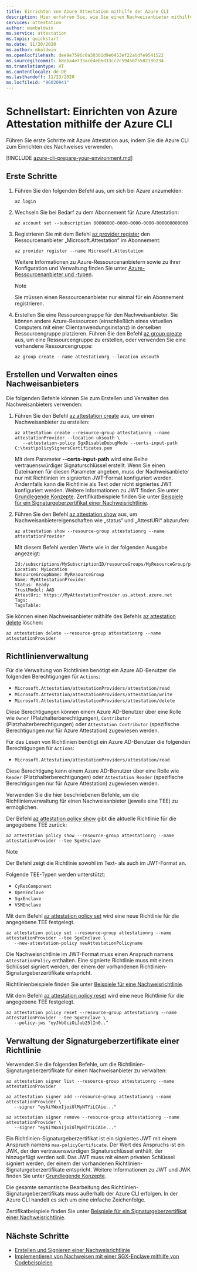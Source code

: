 ```yaml
---
title: Einrichten von Azure Attestation mithilfe der Azure CLI
description: Hier erfahren Sie, wie Sie einen Nachweisanbieter mithilfe der Azure CLI einrichten und konfigurieren.
services: attestation
author: msmbaldwin
ms.service: attestation
ms.topic: quickstart
ms.date: 11/20/2020
ms.author: mbaldwin
ms.openlocfilehash: dee9e7596c0a30301d9e0453ef22a6dfe9541522
ms.sourcegitcommit: b8eba4e733ace4eb6d33cc2c59456f550218b234
ms.translationtype: HT
ms.contentlocale: de-DE
ms.lasthandoff: 11/23/2020
ms.locfileid: "96020941"
---
```

# <a name="quickstart-set-up-azure-attestation-with-azure-cli"></a>Schnellstart: Einrichten von Azure Attestation mithilfe der Azure CLI

Führen Sie erste Schritte mit Azure Attestation aus, indem Sie die Azure CLI zum Einrichten des Nachweises verwenden.

[!INCLUDE [azure-cli-prepare-your-environment.md](../../includes/azure-cli-prepare-your-environment.md)]

## <a name="get-started"></a>Erste Schritte

1. Führen Sie den folgenden Befehl aus, um sich bei Azure anzumelden:

   ```azurecli
   az login
   ```

1. Wechseln Sie bei Bedarf zu dem Abonnement für Azure Attestation:

   ```azurecli
   az account set --subscription 00000000-0000-0000-0000-000000000000
   ```

1. Registrieren Sie mit dem Befehl [az provider register](/cli/azure/provider#az_provider_register) den Ressourcenanbieter „Microsoft.Attestation“ im Abonnement:

   ```azurecli
   az provider register --name Microsoft.Attestation
   ```

   Weitere Informationen zu Azure-Ressourcenanbietern sowie zu ihrer Konfiguration und Verwaltung finden Sie unter [Azure-Ressourcenanbieter und -typen](../azure-resource-manager/management/resource-providers-and-types.md).

   > [!NOTE]
   > Sie müssen einen Ressourcenanbieter nur einmal für ein Abonnement registrieren.

1. Erstellen Sie eine Ressourcengruppe für den Nachweisanbieter. Sie können andere Azure-Ressourcen (einschließlich eines virtuellen Computers mit einer Clientanwendungsinstanz) in derselben Ressourcengruppe platzieren. Führen Sie den Befehl [az group create](/cli/azure/group#az_group_create) aus, um eine Ressourcengruppe zu erstellen, oder verwenden Sie eine vorhandene Ressourcengruppe:

   ```azurecli
   az group create --name attestationrg --location uksouth
   ```

## <a name="create-and-manage-an-attestation-provider"></a>Erstellen und Verwalten eines Nachweisanbieters

Die folgenden Befehle können Sie zum Erstellen und Verwalten des Nachweisanbieters verwenden:

1. Führen Sie den Befehl [az attestation create](/cli/azure/ext/attestation/attestation#ext_attestation_az_attestation_create) aus, um einen Nachweisanbieter zu erstellen:

   ```azurecli
   az attestation create --resource-group attestationrg --name attestationProvider --location uksouth \
      --attestation-policy SgxDisableDebugMode --certs-input-path C:\test\policySignersCertificates.pem
   ```

   Mit dem Parameter **--certs-input-path** wird eine Reihe vertrauenswürdiger Signaturschlüssel erstellt. Wenn Sie einen Dateinamen für diesen Parameter angeben, muss der Nachweisanbieter nur mit Richtlinien im signierten JWT-Format konfiguriert werden. Andernfalls kann die Richtlinie als Text oder nicht signiertes JWT konfiguriert werden. Weitere Informationen zu JWT finden Sie unter [Grundlegende Konzepte](basic-concepts.md). Zertifikatbeispiele finden Sie unter [Beispiele für ein Signaturgeberzertifikat einer Nachweisrichtlinie](policy-signer-examples.md).

1. Führen Sie den Befehl [az attestation show](/cli/azure/ext/attestation/attestation#ext_attestation_az_attestation_show) aus, um Nachweisanbietereigenschaften wie „status“ und „AttestURI“ abzurufen:

   ```azurecli
   az attestation show --resource-group attestationrg --name attestationProvider
   ```

   Mit diesem Befehl werden Werte wie in der folgenden Ausgabe angezeigt:

   ```output
   Id:/subscriptions/MySubscriptionID/resourceGroups/MyResourceGroup/providers/Microsoft.Attestation/attestationProviders/MyAttestationProvider
   Location: MyLocation
   ResourceGroupName: MyResourceGroup
   Name: MyAttestationProvider
   Status: Ready
   TrustModel: AAD
   AttestUri: https://MyAttestationProvider.us.attest.azure.net
   Tags:
   TagsTable:
   ```

Sie können einen Nachweisanbieter mithilfe des Befehls [az attestation delete](/cli/azure/ext/attestation/attestation#ext_attestation_az_attestation_delete) löschen:

```azurecli
az attestation delete --resource-group attestationrg --name attestationProvider
```

## <a name="policy-management"></a>Richtlinienverwaltung

Für die Verwaltung von Richtlinien benötigt ein Azure AD-Benutzer die folgenden Berechtigungen für `Actions`:

- `Microsoft.Attestation/attestationProviders/attestation/read`
- `Microsoft.Attestation/attestationProviders/attestation/write`
- `Microsoft.Attestation/attestationProviders/attestation/delete`

Diese Berechtigungen können einem Azure AD-Benutzer über eine Rolle wie `Owner` (Platzhalterberechtigungen), `Contributor` (Platzhalterberechtigungen) oder `Attestation Contributor` (spezifische Berechtigungen nur für Azure Attestation) zugewiesen werden.  

Für das Lesen von Richtlinien benötigt ein Azure AD-Benutzer die folgenden Berechtigungen für `Actions`:

- `Microsoft.Attestation/attestationProviders/attestation/read`

Diese Berechtigung kann einem Azure AD-Benutzer über eine Rolle wie `Reader` (Platzhalterberechtigungen) oder `Attestation Reader` (spezifische Berechtigungen nur für Azure Attestation) zugewiesen werden.

Verwenden Sie die hier beschriebenen Befehle, um die Richtlinienverwaltung für einen Nachweisanbieter (jeweils eine TEE) zu ermöglichen.

Der Befehl [az attestation policy show](/cli/azure/ext/attestation/attestation/policy#ext_attestation_az_attestation_policy_show) gibt die aktuelle Richtlinie für die angegebene TEE zurück:

```azurecli
az attestation policy show --resource-group attestationrg --name attestationProvider --tee SgxEnclave
```

> [!NOTE]
> Der Befehl zeigt die Richtlinie sowohl im Text- als auch im JWT-Format an.

Folgende TEE-Typen werden unterstützt:

- `CyResComponent`
- `OpenEnclave`
- `SgxEnclave`
- `VSMEnclave`

Mit dem Befehl [az attestation policy set](/cli/azure/ext/attestation/attestation/policy#ext_attestation_az_attestation_policy_set) wird eine neue Richtlinie für die angegebene TEE festgelegt.

```azurecli
az attestation policy set --resource-group attestationrg --name attestationProvider --tee SgxEnclave \
   --new-attestation-policy newAttestationPolicyname
```

Die Nachweisrichtlinie im JWT-Format muss einen Anspruch namens `AttestationPolicy` enthalten. Eine signierte Richtlinie muss mit einem Schlüssel signiert werden, der einem der vorhandenen Richtlinien-Signaturgeberzertifikate entspricht.

Richtlinienbeispiele finden Sie unter [Beispiele für eine Nachweisrichtlinie](policy-examples.md).

Mit dem Befehl [az attestation policy reset](/cli/azure/ext/attestation/attestation/policy#ext_attestation_az_attestation_policy_reset) wird eine neue Richtlinie für die angegebene TEE festgelegt.

```azurecli
az attestation policy reset --resource-group attestationrg --name attestationProvider --tee SgxEnclave \
   --policy-jws "eyJhbGciOiJub25lIn0.."
```

## <a name="policy-signer-certificates-management"></a>Verwaltung der Signaturgeberzertifikate einer Richtlinie

Verwenden Sie die folgenden Befehle, um die Richtlinien-Signaturgeberzertifikate für einen Nachweisanbieter zu verwalten:

```azurecli
az attestation signer list --resource-group attestationrg --name attestationProvider

az attestation signer add --resource-group attestationrg --name attestationProvider \
   --signer "eyAiYWxnIjoiUlMyNTYiLCAie..."

az attestation signer remove --resource-group attestationrg --name attestationProvider \
   --signer "eyAiYWxnIjoiUlMyNTYiLCAie..."
```

Ein Richtlinien-Signaturgeberzertifikat ist ein signiertes JWT mit einem Anspruch namens `maa-policyCertificate`. Der Wert des Anspruchs ist ein JWK, der den vertrauenswürdigen Signaturschlüssel enthält, der hinzugefügt werden soll. Das JWT muss mit einem privaten Schlüssel signiert werden, der einem der vorhandenen Richtlinien-Signaturgeberzertifikate entspricht. Weitere Informationen zu JWT und JWK finden Sie unter [Grundlegende Konzepte](basic-concepts.md).

Die gesamte semantische Bearbeitung des Richtlinien-Signaturgeberzertifikats muss außerhalb der Azure CLI erfolgen. In der Azure CLI handelt es sich um eine einfache Zeichenfolge.

Zertifikatbeispiele finden Sie unter [Beispiele für ein Signaturgeberzertifikat einer Nachweisrichtlinie](policy-signer-examples.md).

## <a name="next-steps"></a>Nächste Schritte

- [Erstellen und Signieren einer Nachweisrichtlinie](author-sign-policy.md)
- [Implementieren von Nachweisen mit einer SGX-Enclave mithilfe von Codebeispielen](/samples/browse/?expanded=azure&terms=attestation)
